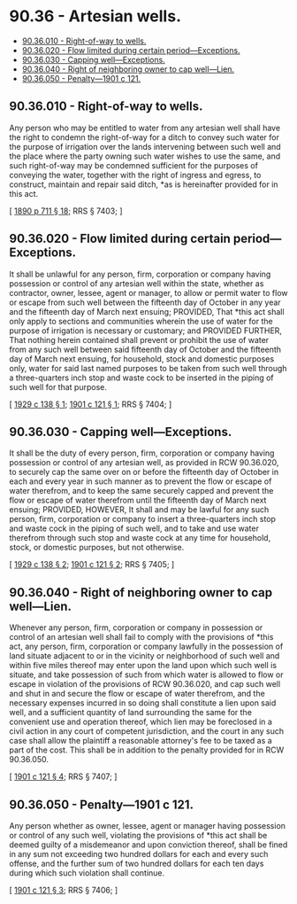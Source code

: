 # 90.36 - Artesian wells.
* [90.36.010 - Right-of-way to wells.](#9036010---right-of-way-to-wells)
* [90.36.020 - Flow limited during certain period—Exceptions.](#9036020---flow-limited-during-certain-periodexceptions)
* [90.36.030 - Capping well—Exceptions.](#9036030---capping-wellexceptions)
* [90.36.040 - Right of neighboring owner to cap well—Lien.](#9036040---right-of-neighboring-owner-to-cap-welllien)
* [90.36.050 - Penalty—1901 c 121.](#9036050---penalty1901-c-121)
## 90.36.010 - Right-of-way to wells.
Any person who may be entitled to water from any artesian well shall have the right to condemn the right-of-way for a ditch to convey such water for the purpose of irrigation over the lands intervening between such well and the place where the party owning such water wishes to use the same, and such right-of-way may be condemned sufficient for the purposes of conveying the water, together with the right of ingress and egress, to construct, maintain and repair said ditch, *as is hereinafter provided for in this act.

\[ [1890 p 711 § 18](https://leg.wa.gov/CodeReviser/documents/sessionlaw/1890c711.pdf?cite=1890%20p%20711%20§%2018); RRS § 7403; \]

## 90.36.020 - Flow limited during certain period—Exceptions.
It shall be unlawful for any person, firm, corporation or company having possession or control of any artesian well within the state, whether as contractor, owner, lessee, agent or manager, to allow or permit water to flow or escape from such well between the fifteenth day of October in any year and the fifteenth day of March next ensuing; PROVIDED, That *this act shall only apply to sections and communities wherein the use of water for the purpose of irrigation is necessary or customary; and PROVIDED FURTHER, That nothing herein contained shall prevent or prohibit the use of water from any such well between said fifteenth day of October and the fifteenth day of March next ensuing, for household, stock and domestic purposes only, water for said last named purposes to be taken from such well through a three-quarters inch stop and waste cock to be inserted in the piping of such well for that purpose.

\[ [1929 c 138 § 1](https://leg.wa.gov/CodeReviser/documents/sessionlaw/1929c138.pdf?cite=1929%20c%20138%20§%201); [1901 c 121 § 1](https://leg.wa.gov/CodeReviser/documents/sessionlaw/1901c121.pdf?cite=1901%20c%20121%20§%201); RRS § 7404; \]

## 90.36.030 - Capping well—Exceptions.
It shall be the duty of every person, firm, corporation or company having possession or control of any artesian well, as provided in RCW 90.36.020, to securely cap the same over on or before the fifteenth day of October in each and every year in such manner as to prevent the flow or escape of water therefrom, and to keep the same securely capped and prevent the flow or escape of water therefrom until the fifteenth day of March next ensuing; PROVIDED, HOWEVER, It shall and may be lawful for any such person, firm, corporation or company to insert a three-quarters inch stop and waste cock in the piping of such well, and to take and use water therefrom through such stop and waste cock at any time for household, stock, or domestic purposes, but not otherwise.

\[ [1929 c 138 § 2](https://leg.wa.gov/CodeReviser/documents/sessionlaw/1929c138.pdf?cite=1929%20c%20138%20§%202); [1901 c 121 § 2](https://leg.wa.gov/CodeReviser/documents/sessionlaw/1901c121.pdf?cite=1901%20c%20121%20§%202); RRS § 7405; \]

## 90.36.040 - Right of neighboring owner to cap well—Lien.
Whenever any person, firm, corporation or company in possession or control of an artesian well shall fail to comply with the provisions of *this act, any person, firm, corporation or company lawfully in the possession of land situate adjacent to or in the vicinity or neighborhood of such well and within five miles thereof may enter upon the land upon which such well is situate, and take possession of such from which water is allowed to flow or escape in violation of the provisions of RCW 90.36.020, and cap such well and shut in and secure the flow or escape of water therefrom, and the necessary expenses incurred in so doing shall constitute a lien upon said well, and a sufficient quantity of land surrounding the same for the convenient use and operation thereof, which lien may be foreclosed in a civil action in any court of competent jurisdiction, and the court in any such case shall allow the plaintiff a reasonable attorney's fee to be taxed as a part of the cost. This shall be in addition to the penalty provided for in RCW 90.36.050.

\[ [1901 c 121 § 4](https://leg.wa.gov/CodeReviser/documents/sessionlaw/1901c121.pdf?cite=1901%20c%20121%20§%204); RRS § 7407; \]

## 90.36.050 - Penalty—1901 c 121.
Any person whether as owner, lessee, agent or manager having possession or control of any such well, violating the provisions of *this act shall be deemed guilty of a misdemeanor and upon conviction thereof, shall be fined in any sum not exceeding two hundred dollars for each and every such offense, and the further sum of two hundred dollars for each ten days during which such violation shall continue.

\[ [1901 c 121 § 3](https://leg.wa.gov/CodeReviser/documents/sessionlaw/1901c121.pdf?cite=1901%20c%20121%20§%203); RRS § 7406; \]

